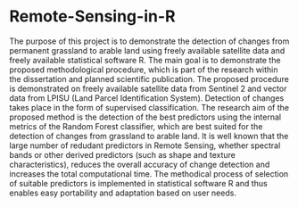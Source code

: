 # Remote-Sensing-in-R

The purpose of this project is to demonstrate the detection of changes from permanent grassland to arable land using freely available satellite data and freely available statistical software R. The main goal is to demonstrate the proposed methodological procedure, which is part of the research within the dissertation and planned scientific publication.
The proposed procedure is demonstrated on freely available satellite data from Sentinel 2 and vector data from LPISU (Land Parcel Identification System). Detection of changes takes place in the form of supervised classification. The research aim of the proposed method is the detection of the best predictors using the internal metrics of the Random Forest classifier, which are best suited for the detection of changes from grassland to arable land. It is well known that the large number of redudant predictors in Remote Sensing, whether spectral bands or other derived predictors (such as shape and texture characteristics), reduces the overall accuracy of change detection and increases the total computational time.
The methodical process of selection of suitable predictors is implemented in statistical software R and thus enables easy portability and adaptation based on user needs.
